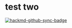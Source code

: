 # test two

[![hackmd-github-sync-badge](https://hackmd.io/2vqGDee9RtWIIM_9gSN41Q/badge)](https://hackmd.io/2vqGDee9RtWIIM_9gSN41Q)
